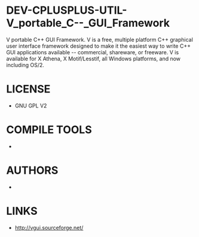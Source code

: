 DEV-CPLUSPLUS-UTIL-V_portable_C--_GUI_Framework
===============================================

V portable C++ GUI Framework. V is a free, multiple platform C++ graphical user interface framework designed to make it the easiest way to write C++ GUI applications available -- commercial, shareware, or freeware. V is available for X Athena, X Motif/Lesstif, all Windows platforms, and now including OS/2.


LICENSE
===============
* GNU GPL V2

COMPILE TOOLS
===============
* 

AUTHORS
===============
* 

LINKS
===============
* http://vgui.sourceforge.net/
